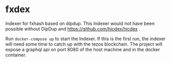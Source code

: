 # fxdex
Indexer for fxhash based on dipdup.
This Indexer would not have been possible without DipDup and https://github.com/hicdex/hicdex .

Run ``docker-compose up`` to start the Indexer.
If this is the first run, the indexer will need some time to catch up with the tezos blockchain.
The project will expose a graphql api on port 8080 of the host machine and in the docker container.



